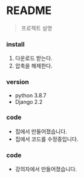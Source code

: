# README
> 프로젝트 설명

### install
1. 다운로드 받는다.
2. 압축을 해제한다.

### version
- python 3.8.7
- Django 2.2

### code
- 집에서 만들어졌습니다.
- 집에서 코드를 수정중입니다.

### code
 - 강의자에서 만들어졌습니다.

 
